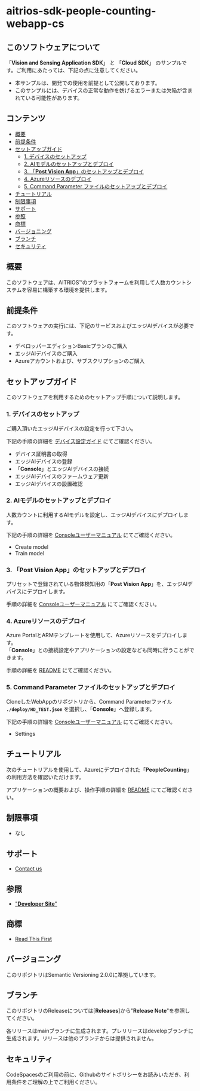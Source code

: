 # aitrios-sdk-people-counting-webapp-cs

## このソフトウェアについて

「**Vision and Sensing Application SDK**」 と 「**Cloud SDK**」 のサンプルです。ご利用にあたっては、下記の点に注意してください。

- 本サンプルは、開発での使用を前提として公開しております。
- このサンプルには、デバイスの正常な動作を妨げるエラーまたは欠陥が含まれている可能性があります。

## コンテンツ <!-- omit in toc -->

- [概要](#概要)
- [前提条件](#前提条件)
- [セットアップガイド](#セットアップガイド)
  - [1. デバイスのセットアップ](#1-デバイスのセットアップ)
  - [2. AIモデルのセットアップとデプロイ](#2-aiモデルのセットアップとデプロイ)
  - [3. 「**Post Vision App**」のセットアップとデプロイ](#3-post-vision-appのセットアップとデプロイ)
  - [4. Azureリソースのデプロイ](#4-azureリソースのデプロイ)
  - [5. Command Parameter ファイルのセットアップとデプロイ](#5-command-parameter-ファイルのセットアップとデプロイ)
- [チュートリアル](#チュートリアル)
- [制限事項](#制限事項)
- [サポート](#サポート)
- [参照](#参照)
- [商標](#商標)
- [バージョニング](#バージョニング)
- [ブランチ](#ブランチ)
- [セキュリティ](#セキュリティ)

## 概要

このソフトウェアは、AITRIOS&trade;のプラットフォームを利用して人数カウントシステムを容易に構築する環境を提供します。

## 前提条件

このソフトウェアの実行には、下記のサービスおよびエッジAIデバイスが必要です。

- デベロッパーエディションBasicプランのご購入
- エッジAIデバイスのご購入
- Azureアカウントおよび、サブスクリプションのご購入

## セットアップガイド

このソフトウェアを利用するためのセットアップ手順について説明します。

### 1. デバイスのセットアップ

ご購入頂いたエッジAIデバイスの設定を行って下さい。

下記の手順の詳細を [デバイス設定ガイド](https://developer.aitrios.sony-semicon.com/documents/device-setup-guide) にてご確認ください。

- デバイス証明書の取得
- エッジAIデバイスの登録
- 「**Console**」とエッジAIデバイスの接続
- エッジAIデバイスのファームウェア更新
- エッジAIデバイスの設置確認

### 2. AIモデルのセットアップとデプロイ

人数カウントに利用するAIモデルを設定し、エッジAIデバイスにデプロイします。

下記の手順の詳細を [Consoleユーザーマニュアル](https://developer.aitrios.sony-semicon.com/documents/console-user-manual
) にてご確認ください。

- Create model
- Train model

### 3. 「**Post Vision App**」のセットアップとデプロイ

プリセットで登録されている物体検知用の「**Post Vision App**」を、エッジAIデバイスにデプロイします。

手順の詳細を [Consoleユーザーマニュアル](https://developer.aitrios.sony-semicon.com/documents/console-user-manual
) にてご確認ください。

### 4. Azureリソースのデプロイ

Azure PortalとARMテンプレートを使用して、Azureリソースをデプロイします。</br>
「**Console**」との接続設定やアプリケーションの設定なども同時に行うことができます。

手順の詳細を [README](./deploy/README_ja.md) にてご確認ください。

### 5. Command Parameter ファイルのセットアップとデプロイ

CloneしたWebAppのリポジトリから、Command Parameterファイル **`./deploy/HD_TEST.json`** を選択し、「**Console**」へ登録します。

下記の手順の詳細を [Consoleユーザーマニュアル](https://developer.aitrios.sony-semicon.com/documents/console-user-manual
) にてご確認ください。

- Settings

## チュートリアル

次のチュートリアルを使用して、Azureにデプロイされた「**PeopleCounting**」の利用方法を確認いただけます。

アプリケーションの概要および、操作手順の詳細を [README](./PeopleCountingApp/README_ja.md) にてご確認ください。

## 制限事項

- なし

## サポート

- [Contact us](https://developer.aitrios.sony-semicon.com/contact-us/)

## 参照

- ["**Developer Site**"](https://developer.aitrios.sony-semicon.com/edge-ai-sensing/)

## 商標

- [Read This First](https://developer.aitrios.sony-semicon.com/development-guides/documents/manuals/)

## バージョニング

このリポジトリはSemantic Versioning 2.0.0に準拠しています。

## ブランチ

このリポジトリのReleaseについては[**Releases**]から"**Release Note**"を参照してください。

各リリースはmainブランチに生成されます。プレリリースはdevelopブランチに生成されます。リリースは他のブランチからは提供されません。

## セキュリティ

CodeSpacesのご利用の前に、Githubのサイトポリシーをお読みいただき、利用条件をご理解の上でご利用ください。